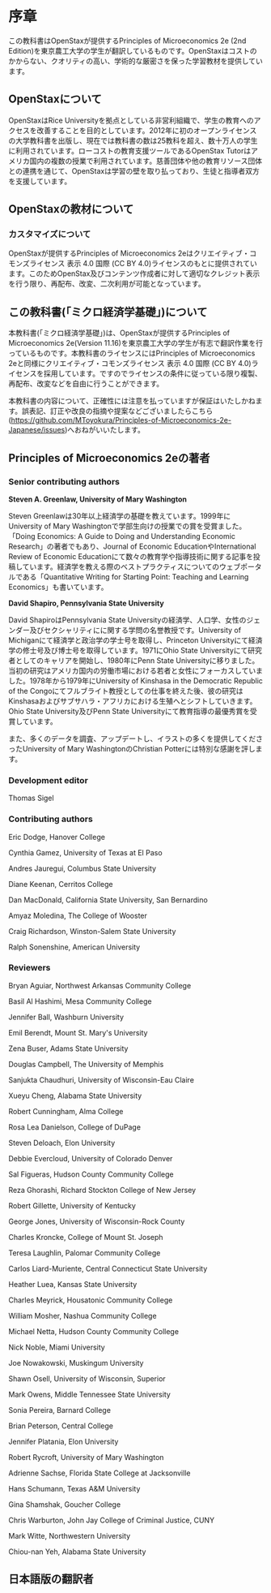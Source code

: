 # 序章
この教科書はOpenStaxが提供するPrinciples of Microeconomics 2e (2nd Edition)を東京農工大学の学生が翻訳しているものです。OpenStaxはコストのかからない、クオリティの高い、学術的な厳密さを保った学習教材を提供しています。

## OpenStaxについて
OpenStaxはRice Universityを拠点としている非営利組織で、学生の教育へのアクセスを改善することを目的としています。2012年に初のオープンライセンスの大学教科書を出版し、現在では教科書の数は25教科を超え、数十万人の学生に利用されています。ローコストの教育支援ツールであるOpenStax Tutorはアメリカ国内の複数の授業で利用されています。慈善団体や他の教育リソース団体との連携を通じて、OpenStaxは学習の壁を取り払っており、生徒と指導者双方を支援しています。

## OpenStaxの教材について
### カスタマイズについて
OpenStaxが提供するPrinciples of Microeconomics 2eはクリエイティブ・コモンズライセンス 表示 4.0 国際 (CC BY 4.0)ライセンスのもとに提供されています。このためOpenStax及びコンテンツ作成者に対して適切なクレジット表示を行う限り、再配布、改変、二次利用が可能となっています。

## この教科書(「ミクロ経済学基礎」)について
本教科書(「ミクロ経済学基礎」)は、OpenStaxが提供するPrinciples of Microeconomics 2e(Version 11.16)を東京農工大学の学生が有志で翻訳作業を行っているものです。本教科書のライセンスにはPrinciples of Microeconomics 2eと同様にクリエイティブ・コモンズライセンス 表示 4.0 国際 (CC BY 4.0)ライセンスを採用しています。ですのでライセンスの条件に従っている限り複製、再配布、改変などを自由に行うことができます。

本教科書の内容について、正確性には注意を払っていますが保証はいたしかねます。誤表記、訂正や改良の指摘や提案などございましたらこちら(https://github.com/MToyokura/Principles-of-Microeconomics-2e-Japanese/issues)へおねがいいたします。

## Principles of Microeconomics 2eの著者
### Senior contributing authors
**Steven A. Greenlaw, University of Mary Washington**

Steven Greenlawは30年以上経済学の基礎を教えています。1999年にUniversity of Mary Washingtonで学部生向けの授業での賞を受賞ました。「Doing Economics: A Guide to Doing and Understanding Economic Research」の著者でもあり、Journal of Economic EducationやInternational Review of Economic Educationにて数々の教育学や指導技術に関する記事を投稿しています。経済学を教える際のベストプラクティスについてのウェブポータルである「Quantitative Writing for Starting Point: Teaching and Learning Economics」も書いています。

**David Shapiro, Pennsylvania State University**

David ShapiroはPennsylvania State Universityの経済学、人口学、女性のジェンダー及びセクシャリティにに関する学問の名誉教授です。University of Michiganにて経済学と政治学の学士号を取得し、Princeton Universityにて経済学の修士号及び博士号を取得しています。1971にOhio State Universityにて研究者としてのキャリアを開始し、1980年にPenn State Universityに移りました。当初の研究はアメリカ国内の労働市場における若者と女性にフォーカスしていました。1978年から1979年にUniversity of Kinshasa in the Democratic Republic of the Congoにてフルブライト教授としての仕事を終えた後、彼の研究はKinshasaおよびサブサハラ・アフリカにおける生殖へとシフトしていきます。Ohio State University及びPenn State Universityにて教育指導の最優秀賞を受賞しています。

また、多くのデータを調査、アップデートし、イラストの多くを提供してくださったUniversity of Mary WashingtonのChristian Potterには特別な感謝を評します。

### Development editor
Thomas Sigel

### Contributing authors
Eric Dodge, Hanover College

Cynthia Gamez, University of Texas at El Paso

Andres Jauregui, Columbus State University

Diane Keenan, Cerritos College

Dan MacDonald, California State University, San Bernardino

Amyaz Moledina, The College of Wooster

Craig Richardson, Winston-Salem State University

Ralph Sonenshine, American University

### Reviewers
Bryan Aguiar, Northwest Arkansas Community College

Basil Al Hashimi, Mesa Community College

Jennifer Ball, Washburn University

Emil Berendt, Mount St. Mary's University

Zena Buser, Adams State University

Douglas Campbell, The University of Memphis

Sanjukta Chaudhuri, University of Wisconsin-Eau Claire

Xueyu Cheng, Alabama State University

Robert Cunningham, Alma College

Rosa Lea Danielson, College of DuPage

Steven Deloach, Elon University

Debbie Evercloud, University of Colorado Denver

Sal Figueras, Hudson County Community College

Reza Ghorashi, Richard Stockton College of New Jersey

Robert Gillette, University of Kentucky

George Jones, University of Wisconsin-Rock County

Charles Kroncke, College of Mount St. Joseph

Teresa Laughlin, Palomar Community College

Carlos Liard-Muriente, Central Connecticut State University

Heather Luea, Kansas State University

Charles Meyrick, Housatonic Community College

William Mosher, Nashua Community College

Michael Netta, Hudson County Community College

Nick Noble, Miami University

Joe Nowakowski, Muskingum University

Shawn Osell, University of Wisconsin, Superior

Mark Owens, Middle Tennessee State University

Sonia Pereira, Barnard College

Brian Peterson, Central College

Jennifer Platania, Elon University

Robert Rycroft, University of Mary Washington

Adrienne Sachse, Florida State College at Jacksonville

Hans Schumann, Texas A&M University

Gina Shamshak, Goucher College

Chris Warburton, John Jay College of Criminal Justice, CUNY

Mark Witte, Northwestern University

Chiou-nan Yeh, Alabama State University

## 日本語版の翻訳者
